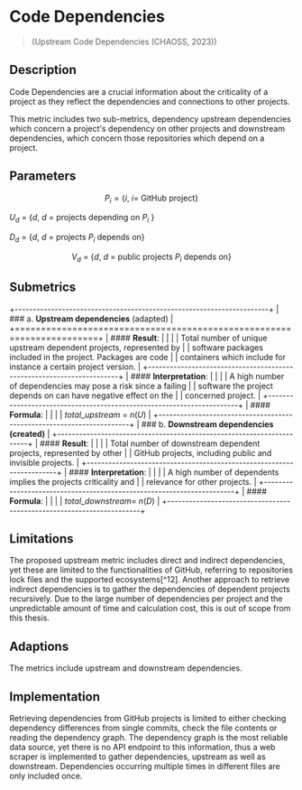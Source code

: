 # Code Dependencies
>(Upstream Code Dependencies (CHAOSS, 2023))

## Description

Code Dependencies are a crucial information about the criticality of a
project as they reflect the dependencies and connections to other
projects.

This metric includes two sub-metrics, dependency upstream dependencies
which concern a project's dependency on other projects and downstream
dependencies, which concern those repositories which depend on a
project.

## Parameters

$$P_{i} = \{ i,\ i = \ \text{GitHub}\ \text{project}\}$$

$U_{d}\  = \ \{ d,\ d\  = \ \text{projects}\ \text{depending}\ \text{on}\ P_{i}\ \}$

$D_{d}\  = \ \{ d,\ d\  = \ \text{projects}\ P_{i}\ \text{depends}\ \text{on}\}$

$$V_{d}\  = \ \{ d,\ d\  = \ \text{public}\ \text{projects}\ P_{i}\ \text{depends}\ \text{on}\}$$

## Submetrics

+----------------------------------------------------------------------+
| ### a.  **Upstream dependencies** (adapted)                          |
+======================================================================+
| #### **Result**:                                                     |
|                                                                      |
| Total number of unique upstream dependent projects, represented by   |
| software packages included in the project. Packages are code         |
| containers which include for instance a certain project version.     |
+----------------------------------------------------------------------+
| #### **Interpretation**:                                             |
|                                                                      |
| A high number of dependencies may pose a risk since a failing        |
| software the project depends on can have negative effect on the      |
| concerned project.                                                   |
+----------------------------------------------------------------------+
| #### **Formula**:                                                    |
|                                                                      |
| $total\_ upstream\  = \ n(U)$                                        |
+----------------------------------------------------------------------+
| ### b.  **Downstream dependencies (created)**                        |
+----------------------------------------------------------------------+
| #### **Result**:                                                     |
|                                                                      |
| Total number of downstream dependent projects, represented by other  |
| GitHub projects, including public and invisible projects.            |
+----------------------------------------------------------------------+
| #### **Interpretation**:                                             |
|                                                                      |
| A high number of dependents implies the projects criticality and     |
| relevance for other projects.                                        |
+----------------------------------------------------------------------+
| #### **Formula**:                                                    |
|                                                                      |
| $total\_ downstream = \ n(D)$                                        |
+----------------------------------------------------------------------+

## Limitations

The proposed upstream metric includes direct and indirect dependencies,
yet these are limited to the functionalities of GitHub, referring to
repositories lock files and the supported ecosystems[^12]. Another
approach to retrieve indirect dependencies is to gather the dependencies
of dependent projects recursively. Due to the large number of
dependencies per project and the unpredictable amount of time and
calculation cost, this is out of scope from this thesis.

## Adaptions

The metrics include upstream and downstream dependencies.

## Implementation

Retrieving dependencies from GitHub projects is limited to either
checking dependency differences from single commits, check the file
contents or reading the dependency graph. The dependency graph is the
most reliable data source, yet there is no API endpoint to this
information, thus a web scraper is implemented to gather dependencies,
upstream as well as downstream. Dependencies occurring multiple times in
different files are only included once.
